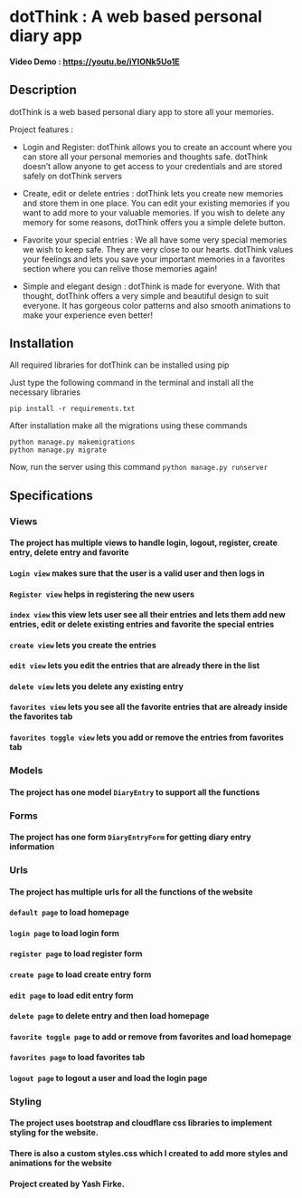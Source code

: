 # __dotThink : A web based personal diary app__
#### Video Demo : https://youtu.be/iYlONk5Uo1E

## __Description__
dotThink is a web based personal diary app to store all your memories.

Project features :
- Login and Register: dotThink allows you to create an account where you can store all your personal memories and thoughts safe. dotThink doesn’t allow anyone to get access to your credentials and are stored safely on dotThink servers

- Create, edit or delete entries : dotThink lets you create new memories and store them in one place. You can edit your existing memories if you want to add more to your valuable memories. If you wish to delete any memory for some reasons, dotThink offers you a simple delete button.

- Favorite your special entries : We all have some very special memories we wish to keep safe. They are very close to our hearts. dotThink values your feelings and lets you save your important memories in a favorites section where you can relive those memories again!

- Simple and elegant design : dotThink is made for everyone. With that thought, dotThink offers a very simple and beautiful design to suit everyone. It has gorgeous color patterns and also smooth animations to make your experience even better!

## **Installation**
All required libraries for dotThink can be installed using pip

Just type the following command in the terminal and install all the necessary libraries

```pip install -r requirements.txt```

After installation make all the migrations using these commands
```
python manage.py makemigrations
python manage.py migrate
```

Now, run the server using this command
```python manage.py runserver```

## __Specifications__

### __Views__
#### The project has multiple views to handle login, logout, register, create entry, delete entry and favorite
#### ```Login view``` makes sure that the user is a valid user and then logs in
#### ```Register view``` helps in registering the new users
#### ```index view``` this view lets user see all their entries and lets them add new entries, edit or delete existing entries and favorite the special entries
#### ```create view``` lets you create the entries
#### ```edit view``` lets you edit the entries that are already there in the list
#### ```delete view``` lets you delete any existing entry
#### ```favorites view``` lets you see all the favorite entries that are already inside the favorites tab
#### ```favorites toggle view``` lets you add or remove the entries from favorites tab

### __Models__
#### The project has one model ```DiaryEntry``` to support all the functions

### __Forms__
#### The project has one form ```DiaryEntryForm``` for getting diary entry information

### __Urls__
#### The project has multiple urls for all the functions of the website
#### ```default page``` to load homepage
#### ```login page``` to load login form
#### ```register page``` to load register form
#### ```create page``` to load create entry form
#### ```edit page``` to load edit entry form
#### ```delete page``` to delete entry and then load homepage
#### ```favorite toggle page``` to add or remove from favorites and load homepage
#### ```favorites page``` to load favorites tab
#### ```logout page``` to logout a user and load the login page

### __Styling__
#### The project uses bootstrap and cloudflare css libraries to implement styling for the website. 
#### There is also a custom styles.css which I created to add more styles and animations for the website

#### Project created by Yash Firke.
